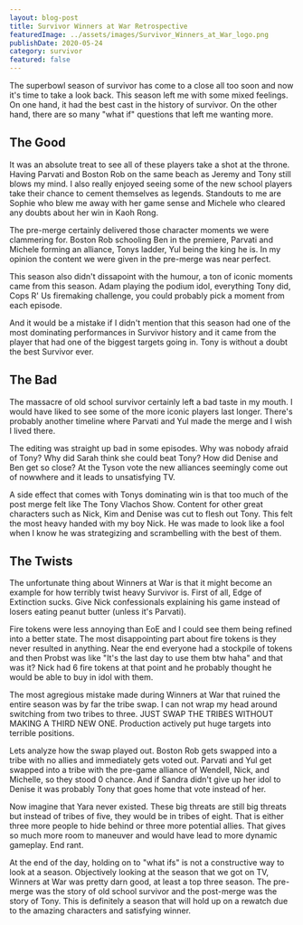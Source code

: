 ```yaml
---
layout: blog-post
title: Survivor Winners at War Retrospective
featuredImage: ../assets/images/Survivor_Winners_at_War_logo.png
publishDate: 2020-05-24
category: survivor
featured: false
---
```


The superbowl season of survivor has come to a close all too soon and now it's time to take a look back. This season left me with some mixed feelings. On one hand, it had the best cast in the history of survivor. On the other hand, there are so many "what if" questions that left me wanting more.

## The Good

It was an absolute treat to see all of these players take a shot at the throne. Having Parvati and Boston Rob on the same beach as Jeremy and Tony still blows my mind. I also really enjoyed seeing some of the new school players take their chance to cement themselves as legends. Standouts to me are Sophie who blew me away with her game sense  and Michele who cleared any doubts about her win in Kaoh Rong.

The pre-merge certainly delivered those character moments we were clammering for. Boston Rob schooling Ben in the premiere, Parvati and Michele forming an alliance, Tonys ladder, Yul being the king he is. In my opinion the content we were given in the pre-merge was near perfect. 

This season also didn't dissapoint with the humour, a ton of iconic moments came from this season. Adam playing the podium idol, everything Tony did, Cops R' Us firemaking challenge, you could probably pick a moment from each episode.

And it would be a mistake if I didn't mention that this season had one of the most dominating performances in Survivor history and it came from the player that had one of the biggest targets going in. Tony is without a doubt the best Survivor ever.

## The Bad

The massacre of old school survivor certainly left a bad taste in my mouth. I would have liked to see some of the more iconic players last longer. There's probably another timeline where Parvati and Yul made the merge and I wish I lived there.

The editing was straight up bad in some episodes. Why was nobody afraid of Tony? Why did Sarah think she could beat Tony? How did Denise and Ben get so close? At the Tyson vote the new alliances seemingly come out of nowwhere and it leads to unsatisfying TV.

A side effect that comes with Tonys dominating win is that too much of the post merge felt like The Tony Vlachos Show. Content for other great characters such as Nick, Kim and Denise was cut to flesh out Tony. This felt the most heavy handed with my boy Nick. He was made to look like a fool when I know he was strategizing and scrambelling with the best of them.


## The Twists

The unfortunate thing about Winners at War is that it might become an example for how terribly twist heavy Survivor is. First of all, Edge of Extinction sucks. Give Nick confessionals explaining his game instead of losers eating peanut butter (unless it's Parvati).

Fire tokens were less annoying than EoE and I could see them being refined into a better state. The most disappointing part about fire tokens is they never resulted in anything. Near the end everyone had a stockpile of tokens and then Probst was like "It's the last day to use them btw haha" and that was it? Nick had 6 fire tokens at that point and he probably thought he would be able to buy in idol with them.

The most agregious mistake made during Winners at War that ruined the entire season was by far the tribe swap. I can not wrap my head around switching from two tribes to three. JUST SWAP THE TRIBES WITHOUT MAKING A THIRD NEW ONE. Production actively put huge targets into terrible positions. 

Lets analyze how the swap played out. Boston Rob gets swapped into a tribe with no allies and immediately gets voted out. Parvati and Yul get swapped into a tribe with the pre-game alliance of Wendell, Nick, and Michelle, so they stood 0 chance. And if Sandra didn't give up her idol to Denise it was probably Tony that goes home that vote instead of her.

Now imagine that Yara never existed. These big threats are still big threats but instead of tribes of five, they would be in tribes of eight. That is either three more people to hide behind or three more potential allies. That gives so much more room to maneuver and would have lead to more dynamic gameplay. End rant.

At the end of the day, holding on to "what ifs" is not a constructive way to look at a season. Objectively looking at the season that we got on TV, Winners at War was pretty darn good, at least a top three season. The pre-merge was the story of old school survivor and the post-merge was the story of Tony. This is definitely a season that will hold up on a rewatch due to the amazing characters and satisfying winner.